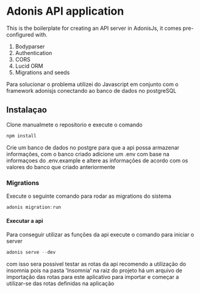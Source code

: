 # Adonis API application

This is the boilerplate for creating an API server in AdonisJs, it comes pre-configured with.

1. Bodyparser
2. Authentication
3. CORS
4. Lucid ORM
5. Migrations and seeds

Para solucionar  o problema utilizei do Javascript em conjunto com o framework adonisjs conectando ao banco de dados no postgreSQL 

## Instalaçao

Clone manualmete o repositorio e execute o comando 

```js
npm install
```

Crie um banco de dados no postgre para que a api possa armazenar informações, com o banco criado adicione um .env com base na informaçoes do .env.example e altere as informações de
acordo com os valores do banco que criado anteriormente

### Migrations

Execute o seguinte comando para rodar as migrations do sistema

```js
adonis migration:run
```

#### Executar a api

Para conseguir utilizar as funções da api execute o comando para iniciar o server 
```js
adonis serve --dev
```
com isso sera possivel testar as rotas da api recomendo a utilização do insomnia pois na pasta 'Insomnia' na raiz do projeto há um arquivo de importação das rotas para este aplicativo para importar e começar a utilizar-se das rotas definidas na aplicação
